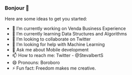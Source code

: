 ### Bonjour 👋

Here are some ideas to get you started:

- 🔭 I’m currently working on Venda Business Experience
- 🌱 I’m currently learning Data Structures and Algorithms
- 👯 I’m looking to collaborate on Twitter
- 🤔 I’m looking for help with Machine Learning
- 💬 Ask me about Mobile development
- 📫 How to reach me: Twitter - @StevalbertS
- 😄 Pronouns: Boroboro
- ⚡ Fun fact: Freedom makes me creative.

